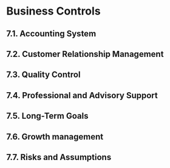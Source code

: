 # Business Controls

## 7.1. Accounting System

## 7.2. Customer Relationship Management

## 7.3. Quality Control

## 7.4. Professional and Advisory Support

## 7.5. Long-Term Goals

## 7.6. Growth management

## 7.7. Risks and Assumptions